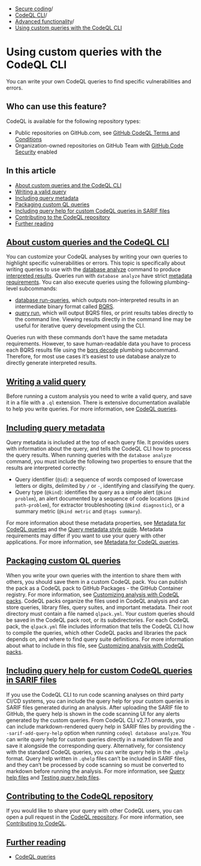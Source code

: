   * [Secure coding](https://docs.github.com/en/code-security "Secure coding")/
  * [CodeQL CLI](https://docs.github.com/en/code-security/codeql-cli "CodeQL CLI")/
  * [Advanced functionality](https://docs.github.com/en/code-security/codeql-cli/using-the-advanced-functionality-of-the-codeql-cli "Advanced functionality")/
  * [Using custom queries with the CodeQL CLI](https://docs.github.com/en/code-security/codeql-cli/using-the-advanced-functionality-of-the-codeql-cli/using-custom-queries-with-the-codeql-cli "Using custom queries with the CodeQL CLI")


# Using custom queries with the CodeQL CLI
You can write your own CodeQL queries to find specific vulnerabilities and errors.
## Who can use this feature?
CodeQL is available for the following repository types:
  * Public repositories on GitHub.com, see [GitHub CodeQL Terms and Conditions](https://github.com/github/codeql-cli-binaries/blob/main/LICENSE.md)
  * Organization-owned repositories on GitHub Team with [GitHub Code Security](https://docs.github.com/en/get-started/learning-about-github/about-github-advanced-security) enabled


## In this article
  * [About custom queries and the CodeQL CLI](https://docs.github.com/en/code-security/codeql-cli/using-the-advanced-functionality-of-the-codeql-cli/using-custom-queries-with-the-codeql-cli#about-custom-queries-and-the-codeql-cli)
  * [Writing a valid query](https://docs.github.com/en/code-security/codeql-cli/using-the-advanced-functionality-of-the-codeql-cli/using-custom-queries-with-the-codeql-cli#writing-a-valid-query)
  * [Including query metadata](https://docs.github.com/en/code-security/codeql-cli/using-the-advanced-functionality-of-the-codeql-cli/using-custom-queries-with-the-codeql-cli#including-query-metadata)
  * [Packaging custom QL queries](https://docs.github.com/en/code-security/codeql-cli/using-the-advanced-functionality-of-the-codeql-cli/using-custom-queries-with-the-codeql-cli#packaging-custom-ql-queries)
  * [Including query help for custom CodeQL queries in SARIF files](https://docs.github.com/en/code-security/codeql-cli/using-the-advanced-functionality-of-the-codeql-cli/using-custom-queries-with-the-codeql-cli#including-query-help-for-custom-codeql-queries-in-sarif-files)
  * [Contributing to the CodeQL repository](https://docs.github.com/en/code-security/codeql-cli/using-the-advanced-functionality-of-the-codeql-cli/using-custom-queries-with-the-codeql-cli#contributing-to-the-codeql-repository)
  * [Further reading](https://docs.github.com/en/code-security/codeql-cli/using-the-advanced-functionality-of-the-codeql-cli/using-custom-queries-with-the-codeql-cli#further-reading)


## [About custom queries and the CodeQL CLI](https://docs.github.com/en/code-security/codeql-cli/using-the-advanced-functionality-of-the-codeql-cli/using-custom-queries-with-the-codeql-cli#about-custom-queries-and-the-codeql-cli)
You can customize your CodeQL analyses by writing your own queries to highlight specific vulnerabilities or errors.
This topic is specifically about writing queries to use with the [database analyze](https://docs.github.com/en/code-security/codeql-cli/codeql-cli-manual/database-analyze) command to produce [interpreted results](https://codeql.github.com/docs/codeql-overview/about-codeql/#interpret-query-results).
Queries run with `database analyze` have strict [metadata requirements](https://codeql.github.com/docs/codeql-cli/using-custom-queries-with-the-codeql-cli/#including-query-metadata). You can also execute queries using the following plumbing-level subcommands:
  * [database run-queries](https://docs.github.com/en/code-security/codeql-cli/codeql-cli-manual/database-run-queries), which outputs non-interpreted results in an intermediate binary format called [BQRS](https://codeql.github.com/docs/codeql-overview/codeql-glossary/#bqrs-file).
  * [query run](https://docs.github.com/en/code-security/codeql-cli/codeql-cli-manual/query-run), which will output BQRS files, or print results tables directly to the command line. Viewing results directly in the command line may be useful for iterative query development using the CLI.


Queries run with these commands don’t have the same metadata requirements. However, to save human-readable data you have to process each BQRS results file using the [bqrs decode](https://docs.github.com/en/code-security/codeql-cli/codeql-cli-manual/bqrs-decode) plumbing subcommand. Therefore, for most use cases it’s easiest to use database analyze to directly generate interpreted results.
## [Writing a valid query](https://docs.github.com/en/code-security/codeql-cli/using-the-advanced-functionality-of-the-codeql-cli/using-custom-queries-with-the-codeql-cli#writing-a-valid-query)
Before running a custom analysis you need to write a valid query, and save it in a file with a `.ql` extension. There is extensive documentation available to help you write queries. For more information, see [CodeQL queries](https://codeql.github.com/docs/writing-codeql-queries/codeql-queries/#codeql-queries).
## [Including query metadata](https://docs.github.com/en/code-security/codeql-cli/using-the-advanced-functionality-of-the-codeql-cli/using-custom-queries-with-the-codeql-cli#including-query-metadata)
Query metadata is included at the top of each query file. It provides users with information about the query, and tells the CodeQL CLI how to process the query results.
When running queries with the `database analyze` command, you must include the following two properties to ensure that the results are interpreted correctly:
  * Query identifier (`@id`): a sequence of words composed of lowercase letters or digits, delimited by `/` or `-`, identifying and classifying the query.
  * Query type (`@kind`): identifies the query as a simple alert (`@kind problem`), an alert documented by a sequence of code locations (`@kind path-problem`), for extractor troubleshooting (`@kind diagnostic`), or a summary metric (`@kind metric` and `@tags summary`).


For more information about these metadata properties, see [Metadata for CodeQL queries](https://codeql.github.com/docs/writing-codeql-queries/metadata-for-codeql-queries/#metadata-for-codeql-queries) and the [Query metadata style guide](https://github.com/github/codeql/blob/main/docs/query-metadata-style-guide.md).
Metadata requirements may differ if you want to use your query with other applications. For more information, see [Metadata for CodeQL queries](https://codeql.github.com/docs/writing-codeql-queries/metadata-for-codeql-queries/#metadata-for-codeql-queries).
## [Packaging custom QL queries](https://docs.github.com/en/code-security/codeql-cli/using-the-advanced-functionality-of-the-codeql-cli/using-custom-queries-with-the-codeql-cli#packaging-custom-ql-queries)
When you write your own queries with the intention to share them with others, you should save them in a custom CodeQL pack. You can publish the pack as a CodeQL pack to GitHub Packages - the GitHub Container registry. For more information, see [Customizing analysis with CodeQL packs](https://docs.github.com/en/code-security/codeql-cli/getting-started-with-the-codeql-cli/customizing-analysis-with-codeql-packs).
CodeQL packs organize the files used in CodeQL analysis and can store queries, library files, query suites, and important metadata. Their root directory must contain a file named `qlpack.yml`. Your custom queries should be saved in the CodeQL pack root, or its subdirectories.
For each CodeQL pack, the `qlpack.yml` file includes information that tells the CodeQL CLI how to compile the queries, which other CodeQL packs and libraries the pack depends on, and where to find query suite definitions. For more information about what to include in this file, see [Customizing analysis with CodeQL packs](https://docs.github.com/en/code-security/codeql-cli/getting-started-with-the-codeql-cli/customizing-analysis-with-codeql-packs#codeqlpack-yml-properties).
## [Including query help for custom CodeQL queries in SARIF files](https://docs.github.com/en/code-security/codeql-cli/using-the-advanced-functionality-of-the-codeql-cli/using-custom-queries-with-the-codeql-cli#including-query-help-for-custom-codeql-queries-in-sarif-files)
If you use the CodeQL CLI to run code scanning analyses on third party CI/CD systems, you can include the query help for your custom queries in SARIF files generated during an analysis. After uploading the SARIF file to GitHub, the query help is shown in the code scanning UI for any alerts generated by the custom queries.
From CodeQL CLI v2.7.1 onwards, you can include markdown-rendered query help in SARIF files by providing the `--sarif-add-query-help` option when running `codeql database analyze`.
You can write query help for custom queries directly in a markdown file and save it alongside the corresponding query. Alternatively, for consistency with the standard CodeQL queries, you can write query help in the `.qhelp` format. Query help written in `.qhelp` files can’t be included in SARIF files, and they can’t be processed by code scanning so must be converted to markdown before running the analysis. For more information, see [Query help files](https://codeql.github.com/docs/writing-codeql-queries/query-help-files/#query-help-files) and [Testing query help files](https://docs.github.com/en/code-security/codeql-cli/using-the-advanced-functionality-of-the-codeql-cli/testing-query-help-files).
## [Contributing to the CodeQL repository](https://docs.github.com/en/code-security/codeql-cli/using-the-advanced-functionality-of-the-codeql-cli/using-custom-queries-with-the-codeql-cli#contributing-to-the-codeql-repository)
If you would like to share your query with other CodeQL users, you can open a pull request in the [CodeQL repository](https://github.com/github/codeql). For more information, see [Contributing to CodeQL](https://github.com/github/codeql/blob/main/CONTRIBUTING.md).
## [Further reading](https://docs.github.com/en/code-security/codeql-cli/using-the-advanced-functionality-of-the-codeql-cli/using-custom-queries-with-the-codeql-cli#further-reading)
  * [CodeQL queries](https://codeql.github.com/docs/writing-codeql-queries/codeql-queries/#codeql-queries)


